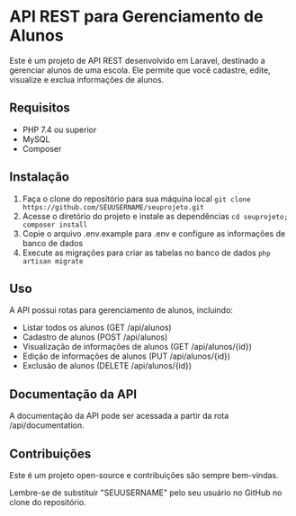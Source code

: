 # API REST para Gerenciamento de Alunos

Este é um projeto de API REST desenvolvido em Laravel, destinado a gerenciar alunos de uma escola. Ele permite que você cadastre, edite, visualize e exclua informações de alunos.

## Requisitos
- PHP 7.4 ou superior
- MySQL
- Composer

## Instalação
1. Faça o clone do repositório para sua máquina local
```git clone https://github.com/SEUUSERNAME/seuprojeto.git```
2. Acesse o diretório do projeto e instale as dependências
```cd seuprojeto; composer install```
3. Copie o arquivo .env.example para .env e configure as informações de banco de dados
4. Execute as migrações para criar as tabelas no banco de dados
```php artisan migrate```

## Uso

A API possui rotas para gerenciamento de alunos, incluindo:
- Listar todos os alunos (GET /api/alunos)
- Cadastro de alunos (POST /api/alunos)
- Visualização de informações de alunos (GET /api/alunos/{id})
- Edição de informações de alunos (PUT /api/alunos/{id})
- Exclusão de alunos (DELETE /api/alunos/{id})

## Documentação da API
A documentação da API pode ser acessada a partir da rota /api/documentation.

## Contribuições
Este é um projeto open-source e contribuições são sempre bem-vindas.

Lembre-se de substituir "SEUUSERNAME" pelo seu usuário no GitHub no clone do repositório.
